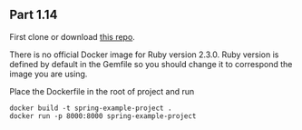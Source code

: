 ## Part 1.14

First clone or download [this repo](https://github.com/docker-hy/rails-example-project).

There is no official Docker image for Ruby version 2.3.0. Ruby version is defined by default in the Gemfile so you should change it to correspond the image you are using.

Place the Dockerfile in the root of project and run

```
docker build -t spring-example-project .
docker run -p 8000:8000 spring-example-project
```
